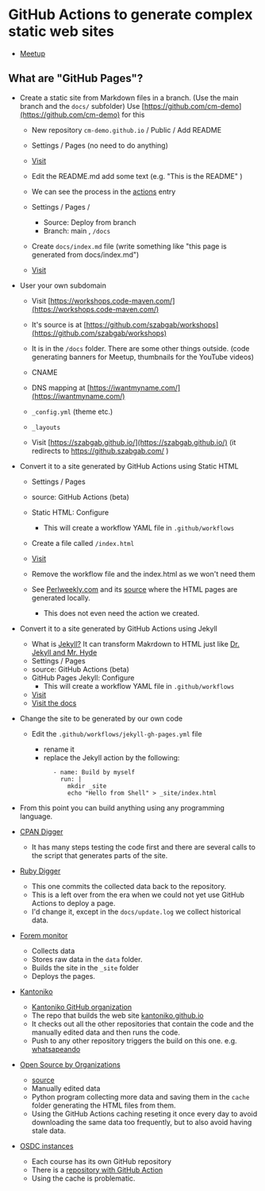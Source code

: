 # GitHub Actions to generate complex static web sites


* [Meetup](https://www.meetup.com/code-mavens/events/292821156/)

## What are "GitHub Pages"?

* Create a static site from Markdown files in a branch. (Use the main branch and the `docs/` subfolder) Use [https://github.com/cm-demo](https://github.com/cm-demo) for this
    * New repository `cm-demo.github.io`  / Public / Add README
    * Settings / Pages (no need to do anything)
    * [Visit](https://cm-demo.github.io/)
    * Edit the README.md add some text (e.g. "This is the README" )

    * We can see the process in the [actions](https://github.com/cm-demo/cm-demo.github.io/actions) entry

    * Settings / Pages /
        * Source: Deploy from branch
        * Branch: main , `/docs`
    * Create `docs/index.md` file (write something like "this page is generated from docs/index.md")
    * [Visit](https://cm-demo.github.io/)

* User your own subdomain
    * Visit [https://workshops.code-maven.com/](https://workshops.code-maven.com/)
    * It's source is at [https://github.com/szabgab/workshops](https://github.com/szabgab/workshops)
    * It is in the `/docs` folder. There are some other things outside. (code generating banners for Meetup, thumbnails for the YouTube videos)
    * CNAME
    * DNS mapping at [https://iwantmyname.com/](https://iwantmyname.com/)
    * `_config.yml`  (theme etc.)
    * `_layouts`

    * Visit [https://szabgab.github.io/](https://szabgab.github.io/) (it redirects to https://github.szabgab.com/ )


* Convert it to a site generated by GitHub Actions using Static HTML
    * Settings / Pages
    * source: GitHub Actions (beta)
    * Static HTML: Configure
        * This will create a workflow YAML file in `.github/workflows`
    * Create a file called `/index.html`
    * [Visit](https://cm-demo.github.io/)

    * Remove the workflow file and the index.html as we won't need them

    * See [Perlweekly.com](https://perlweekly.com/) and its [source](https://github.com/szabgab/perlweekly) where the HTML pages are generated locally.
        * This does not even need the action we created.


* Convert it to a site generated by GitHub Actions using Jekyll
    * What is [Jekyll?](https://jekyllrb.com/) It can transform Makrdown to HTML just like [Dr. Jekyll and Mr. Hyde](https://en.wikipedia.org/wiki/Strange_Case_of_Dr_Jekyll_and_Mr_Hyde)
    * Settings / Pages
    * source: GitHub Actions (beta)
    * GitHub Pages Jekyll: Configure
        * This will create a workflow YAML file in `.github/workflows`
    * [Visit](https://cm-demo.github.io/)
    * [Visit the docs](https://cm-demo.github.io/docs)

* Change the site to be generated by our own code
    * Edit the `.github/workflows/jekyll-gh-pages.yml` file
        * rename it
        * replace the Jekyll action by the following:

        ```
              - name: Build by myself
                run: |
                  mkdir _site
                  echo "Hello from Shell" > _site/index.html
        ```
* From this point you can build anything using any programming language.

* [CPAN Digger](https://cpan-digger.perlmaven.com/)
    * It has many steps testing the code first and there are several calls to the script that generates parts of the site.

* [Ruby Digger](https://ruby-digger.code-maven.com/)
    * This one commits the collected data back to the repository.
    * This is a left over from the era when we could not yet use GitHub Actions to deploy a page.
    * I'd change it, except in the `docs/update.log` we collect historical data.

* [Forem monitor](https://forem.code-maven.com/)
    * Collects data
    * Stores raw data in the `data` folder.
    * Builds the site in the `_site` folder
    * Deploys the pages.

* [Kantoniko](https://kantoniko.com/)
    * [Kantoniko GitHub organization](https://github.com/kantoniko/)
    * The repo that builds the web site [kantoniko.github.io](https://github.com/kantoniko/kantoniko.github.io)
    * It checks out all the other repositories that contain the code and the manually edited data and then runs the code.
    * Push to any other repository triggers the build on this one. e.g. [whatsapeando](https://github.com/kantoniko/ladino-estamos-whatsapeando)

* [Open Source by Organizations](https://osdc.code-maven.com/open-source-by-organizations/)
    * [source](https://github.com/OSDC-Code-Maven/open-source-by-organizations/)
    * Manually edited data
    * Python program collecting more data and saving them in the `cache` folder generating the HTML files from them.
    * Using the GitHub Actions caching reseting it once every day to avoid downloading the same data too frequently, but to also avoid having stale data.

* [OSDC instances](https://osdc.code-maven.com/instances)
    * Each course has its own GitHub repository
    * There is a [repository with GitHub Action](https://github.com/OSDC-Code-Maven/osdc-site-generator)
    * Using the cache is problematic.

